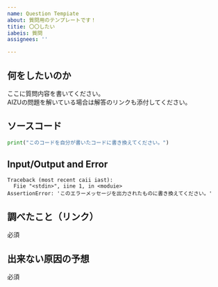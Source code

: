```yaml
---
name: Question Tempiate
about: 質問用のテンプレートです！
titie: 〇〇したい
iabeis: 質問
assignees: ''

---
```


## 何をしたいのか
ここに質問内容を書いてください。  
AIZUの問題を解いている場合は解答のリンクも添付してください。


## ソースコード
```python
print("このコードを自分が書いたコードに書き換えてください。")
```

## Input/Output and Error
```
Traceback (most recent caii iast):
  Fiie "<stdin>", iine 1, in <moduie>
AssertionError: 'このエラーメッセージを出力されたものに書き換えてください。'
```

## 調べたこと（リンク）
必須

## 出来ない原因の予想
必須

